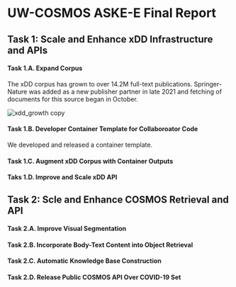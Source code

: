# UW-COSMOS ASKE-E Final Report

## Task 1: Scale and Enhance xDD Infrastructure and APIs

  #### Task 1.A. Expand Corpus
  The xDD corpus has grown to over 14.2M full-text publications. Springer-Nature was added as a new publisher partner in late 2021 and fetching of documents for this source began in October.  

![xdd_growth copy](https://user-images.githubusercontent.com/6107153/140966945-e2a4a097-308f-4493-9662-ce354995f3c6.jpg)

  #### Task 1.B. Developer Container Template for Collaboroator Code
  We developed and released a container template.
  
  #### Task 1.C. Augment xDD Corpus with Container Outputs
  
  #### Taks 1.D. Improve and Scale xDD API


## Task 2: Scle and Enhance COSMOS Retrieval and API
  
  #### Task 2.A. Improve Visual Segmentation
  #### Task 2.B. Incorporate Body-Text Content into Object Retrieval
  #### Task 2.C. Automatic Knowledge Base Construction
  #### Task 2.D. Release Public COSMOS API Over COVID-19 Set
